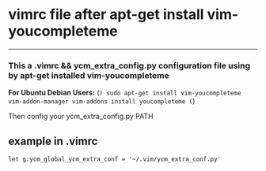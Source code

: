 # vimrc file after apt-get install vim-youcompleteme
---

### This a .vimrc && ycm_extra_config.py configuration file using by apt-get installed vim-youcompleteme

**For Ubuntu Debian Users:**
(```)
  sudo apt-get install vim-youcompleteme vim-addon-manager
  vim-addons install youcompleteme
(```)

Then config your ycm_extra_config.py PATH

## **example in .vimrc**
`let g:ycm_global_ycm_extra_conf = '~/.vim/ycm_extra_conf.py'`
